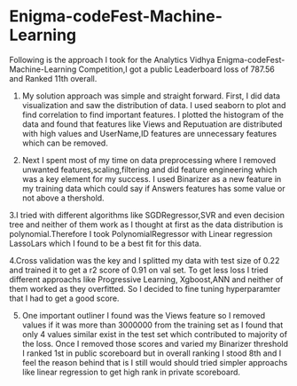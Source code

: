# Enigma-codeFest-Machine-Learning

Following is the approach I took for the Analytics Vidhya Enigma-codeFest-Machine-Learning Competition,I got a public Leaderboard loss of 787.56 and Ranked 11th overall.

1. My solution approach was simple and straight forward. First, I did data visualization and saw the distribution of data. I used seaborn to plot and find correlation to find important features. I plotted the histogram of the data and found that features like Views and Reputuation are distributed with high values and UserName,ID features are unnecessary features which can be removed.

2. Next I spent most of my time on data preprocessing where I removed unwanted features,scaling,filtering and did feature engineering which was a key element for my success. I used Binarizer as a new feature in my training data which could say if Answers features has some value or not above a thershold.

3.I tried with different algorithms like SGDRegressor,SVR and even decision tree and neither of them work as I thought at first as the data distribution is polynomial.Therefore I took PolynomialRegressor with Linear regression LassoLars which I found to be a best fit for this data.

 4.Cross validation was the key and I splitted my data with test size of 0.22 and trained it to get a r2 score of 0.91 on val set. To get less loss I tried different approachs like Progressive Learning, Xgboost,ANN and neither of them worked as they overfitted. So I decided to fine tuning hyperparamter that I had to get a good score. 

5. One important outliner I found was the Views feature so I removed values if it was more than 3000000 from the training set as I found that only 4 values similar exist in the test set which contributed to majority of the loss. Once I removed those scores and varied my Binarizer threshold I ranked 1st in public scoreboard but in overall ranking I stood 8th and I feel the reason behind that is I still would should tried simpler approachs like linear regression to get high rank in private scoreboard.
